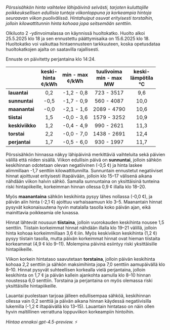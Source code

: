 *Pörssisähkön hinta vaihtelee lähipäivinä selvästi, tarjoten kuluttajille poikkeuksellisen edullisia tunteja viikonloppuna ja korkeampia hintoja seuraavan viikon puolivälissä. Hintahuiput osuvat erityisesti torstaihin, jolloin kilowattitunnin hinta kohoaa jopa seitsemään senttiin.*

Olkiluoto 2 -ydinvoimalassa on käynnissä huoltokatko. Huolto alkoi 25.5.2025 klo 18 ja sen ennustettu päättymisaika on 15.6.2025 klo 18. Huoltokatko voi vaikuttaa hintaennusteen tarkkuuteen, koska opetusdataa huoltokatkojen ajalta on saatavilla rajallisesti.

Ennuste on päivitetty perjantaina klo 14:24.

|              | keski-<br>hinta<br>¢/kWh | min - max<br>¢/kWh | tuulivoima<br>min - max<br>MW | keski-<br>lämpötila<br>°C |
|:-------------|:------------------------:|:------------------:|:----------------------------:|:--------------------------:|
| **lauantai** |           0,2            |    -1,2 - 0,8      |          723 - 3517          |            9,6             |
| **sunnuntai**|          -0,5            |    -1,7 - 0,9      |          560 - 4087          |            10,0            |
| **maanantai**|          -0,0            |    -2,1 - 1,6      |         2089 - 4790          |            10,6            |
| **tiistai**  |           1,5            |    -0,0 - 3,6      |         1579 - 3252          |            10,9            |
| **keskiviikko**|         1,2            |    -0,4 - 4,9      |          990 - 2621          |            11,3            |
| **torstai**  |           2,2            |    -0,0 - 7,0      |         1438 - 2691          |            12,4            |
| **perjantai**|           1,7            |    -0,5 - 6,0      |          930 - 1997          |            11,7            |

Pörssisähkön hinnassa näkyy lähipäivinä merkittäviä vaihteluita sekä päivien välillä että niiden sisällä. Viikon edullisin päivä on **sunnuntai**, jolloin sähkön keskihinnan odotetaan olevan negatiivinen (-0,5 ¢) ja hinta laskee alimmillaan -1,7 senttiin kilowattitunnilta. Sunnuntain ennustetut negatiiviset hinnat ajoittuvat erityisesti iltapäivään, jolloin klo 15–17 välisenä aikana nähdään viikon halvin sähkö. Samalla sunnuntaina on yksittäisinä tunteina riski hintapiikeille, korkeimman hinnan ollessa 0,9 ¢ illalla klo 18–20.

Myös **maanantaina** sähkön keskihinta pysyy lähes nollassa (-0,0 ¢), ja päivän alin hinta (-2,1 ¢) ajoittuu varhaisaamuun klo 3–5. Maanantain hinnat pysyvät kokonaisuutena hyvin matalalla tasolla koko päivän ajan, eikä mainittavia poikkeamia ole luvassa.

Hinnat lähtevät nousuun **tiistaina**, jolloin vuorokauden keskihinta nousee 1,5 senttiin. Tiistain korkeimmat hinnat nähdään illalla klo 19–21 välillä, jolloin hinta kohoaa korkeimmillaan 3,6 ¢:iin. Myös keskiviikon keskihinta (1,2 ¢) pysyy tiistain tasolla, mutta päivän korkeimmat hinnat ovat hieman tiistaita korkeammat (4,9 ¢ klo 9–11). Molempina päivinä esiintyy riski yksittäisille hintapiikeille.

Viikon korkein hintataso saavutetaan **torstaina**, jolloin päivän keskihinta kohoaa 2,2 senttiin ja sähkön maksimihinta jopa 7,0 senttiin aamupäivällä klo 8–10. Hinnat pysyvät suhteellisen korkealla vielä perjantaina, jolloin keskihinta on 1,7 ¢ ja päivän kallein ajankohta aamulla klo 8–10 hinnan noustessa 6,0 senttiin. Torstaina ja perjantaina on myös olemassa riski yksittäisille hintapiikeille.

Lauantai puolestaan tarjoaa jälleen edullisempaa sähköä, keskihinnan ollessa vain 0,2 senttiä ja päivän aikana hinnan käydessä negatiivisilla lukemilla (-1,2 ¢ iltapäivällä klo 13–15). Lauantain hintataso on näin ollen hyvin maltillinen verrattuna loppuviikon korkeampiin hintoihin.

*Hintaa ennakoi gpt-4.5-preview.* ⚡

